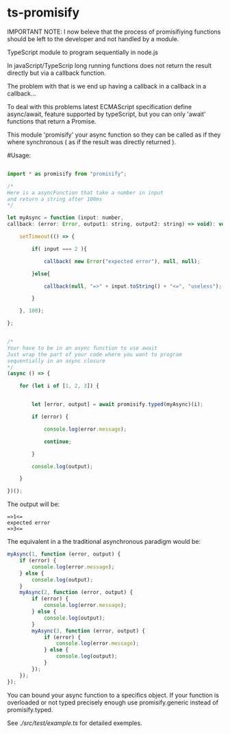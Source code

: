 # ts-promisify

IMPORTANT NOTE:
I now beleve that the process of promisifiying functions should be left to the 
developer and not handled by a module.

TypeScript module to program sequentially in node.js 

In javaScript/TypeScrip long running functions does not return the result directly but via a callback function.

The problem with that is we end up having a callback in a callback in a callback...

To deal with this problems latest ECMAScript specification define async/await, feature supported by typeScript,
but you can only 'await' functions that return a Promise.

This module 'promisify' your async function so they can be called
as if they where synchronous ( as if the result was directly returned ).

#Usage:

```javaScript

import * as promisify from "promisify";

/*
Here is a asyncFunction that take a number in input 
and return a string after 100ms
*/

let myAsync = function (input: number, 
callback: (error: Error, output1: string, output2: string) => void): void {

    setTimeout(() => {

        if( input === 2 ){

            callback( new Error("expected error"), null, null);

        }else{

            callback(null, "=>" + input.toString() + "<=", "useless");

        }

    }, 100);

};


/*
Your have to be in an async function to use await
Just wrap the part of your code where you want to program
sequentially in an async closure
*/
(async () => {

    for (let i of [1, 2, 3]) {


        let [error, output] = await promisify.typed(myAsync)(i);

        if (error) {

            console.log(error.message);

            continue;

        }

        console.log(output);

    }

})();
```

The output will be: 

```shell
=>1<=
expected error
=>3<=
```

The equivalent in a the traditional asynchronous paradigm would be:

```javaScript
myAsync(1, function (error, output) {
    if (error) {
        console.log(error.message);
    } else {
        console.log(output);
    }
    myAsync(2, function (error, output) {
        if (error) {
            console.log(error.message);
        } else {
            console.log(output);
        }
        myAsync(3, function (error, output) {
            if (error) {
                console.log(error.message);
            } else {
                console.log(output);
            }
        });
    });
});
```
You can bound your async function to a specifics object.
If your function is overloaded or not typed precisely enough
use promisify.generic instead of promisify.typed.

See *./src/test/example.ts* for detailed exemples.
